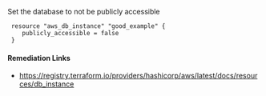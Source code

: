 
Set the database to not be publicly accessible

```hcl
 resource "aws_db_instance" "good_example" {
 	publicly_accessible = false
 }

```

#### Remediation Links
 - https://registry.terraform.io/providers/hashicorp/aws/latest/docs/resources/db_instance

